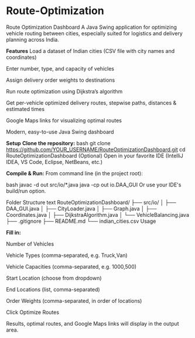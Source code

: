 # Route-Optimization

Route Optimization Dashboard
A Java Swing application for optimizing vehicle routing between cities, especially suited for logistics and delivery planning across India.

**Features**
Load a dataset of Indian cities (CSV file with city names and coordinates)

Enter number, type, and capacity of vehicles

Assign delivery order weights to destinations

Run route optimization using Dijkstra’s algorithm

Get per-vehicle optimized delivery routes, stepwise paths, distances & estimated times

Google Maps links for visualizing optimal routes

Modern, easy-to-use Java Swing dashboard


**Setup**
**Clone the repository:**
bash
git clone https://github.com/YOUR_USERNAME/RouteOptimizationDashboard.git
cd RouteOptimizationDashboard
(Optional) Open in your favorite IDE (IntelliJ IDEA, VS Code, Eclipse, NetBeans, etc.)

**Compile & Run:**
From command line (in the project root):

bash
javac -d out src/io/*.java
java -cp out io.DAA_GUI
Or use your IDE's build/run option.

Folder Structure
text
RouteOptimizationDashboard/
  ├── src/io/
  │     ├── DAA_GUI.java
  │     ├── CityLoader.java
  │     ├── Graph.java
  │     ├── Coordinates.java
  │     ├── DijkstraAlgorithm.java
  │     └── VehicleBalancing.java
  ├── .gitignore
  ├── README.md
  └── indian_cities.csv
Usage

**Fill in:**

Number of Vehicles

Vehicle Types (comma-separated, e.g. Truck,Van)

Vehicle Capacities (comma-separated, e.g. 1000,500)

Start Location (choose from dropdown)

End Locations (list, comma-separated)

Order Weights (comma-separated, in order of locations)

Click Optimize Routes

Results, optimal routes, and Google Maps links will display in the output area.


